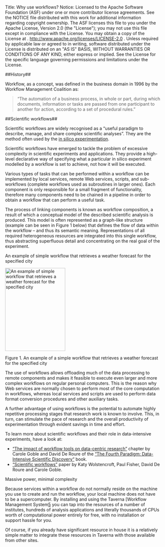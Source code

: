Title:     Why use workflows?
Notice:    Licensed to the Apache Software Foundation (ASF) under one
           or more contributor license agreements.  See the NOTICE file
           distributed with this work for additional information
           regarding copyright ownership.  The ASF licenses this file
           to you under the Apache License, Version 2.0 (the
           "License"); you may not use this file except in compliance
           with the License.  You may obtain a copy of the License at
           .
             http://www.apache.org/licenses/LICENSE-2.0
           .
           Unless required by applicable law or agreed to in writing,
           software distributed under the License is distributed on an
           "AS IS" BASIS, WITHOUT WARRANTIES OR CONDITIONS OF ANY
           KIND, either express or implied.  See the License for the
           specific language governing permissions and limitations
           under the License.

##History##

Workflow, as a concept, was defined in the business domain in 1996 by the Workflow Management Coalition as:

> “The automation of a business process, in whole or part, during which documents, 
   information or tasks are passed from one participant to another for action, 
   according to a set of procedural rules.”

##Scientific workflows##

Scientific workflows are widely recognised as a “useful paradigm to describe, manage, 
   and share complex scientific analyses”. They are the method often used by the [in silico experimentation][1].

Scientific workflows have emerged to tackle the problem of excessive complexity in scientific experiments and 
   applications. 
They provide a high-level declarative way of specifying what a particular in silico experiment modelled 
by a workflow is set to achieve, not how it will be executed.

Various types of tasks that can be performed within a workflow can be implemented by local services, 
   remote Web services, scripts, and sub-workflows (complete workflows used as subroutines in larger ones). 
Each component is only responsible for a small fragment of functionality, 
   therefore many components need to be chained in a pipeline in order to obtain a workflow that can perform 
   a useful task.

The process of linking components is known as workflow composition, 
   a result of which a conceptual model of the described scientific analysis is produced. 
This model is often represented as a graph-like structure (example can be seen in Figure 1 below) 
   that defines the flow of data within the workflow – and thus its semantic meaning. 
Representations of all required heterogeneous resources are integrated into this single workflow, 
   thus abstracting superfluous detail and concentrating on the real goal of the experiment.

An example of simple workflow that retrieves a weather forecast for the specified city

<img class="text-cente" title="Get weather forecast for a city workflow" src="/img/get_weather_workflow.png" 
   alt="An example of simple workflow that retrieves a weather forecast for the specified city" 
   width="195" height="269" />

<p class="text-center">
Figure 1. An example of a simple workflow that retrieves a weather forecast for the specified city
</p>

The use of workflows allows offloading much of the data processing to remote components and 
   makes it feasible to execute even larger and more complex workflows on regular personal computers. 
This is the reason why Web services are normally chosen to perform most of the core computation in workflows, 
   whereas local services and scripts are used to perform data format conversion procedures and 
   other auxiliary tasks.

A further advantage of using workflows is the potential to automate highly repetitive processing stages that 
   research work is known to involve. This, in turn, can stimulate the pace of research and 
   the overall productivity of experimentation through evident savings in time and effort.

To learn more about scientific workflows and their role in data-intensive experiments, have a look at:

  - [“The impact of workflow tools on data-centric research”][2] chapter 
       by Carole Goble and David De Roure of the [“The Fourth Paradigm: Data-Intensive Scientific Discovery“][3] book.
  - [“Scientific workflows”][4] paper by Katy Wolstencroft,  Paul Fisher,  David De Roure and Carole Goble.

Massive power, minimal complexity

Because services within a workflow do not normally reside on the machine you use to create and run the workflow,
   your local machine does not have to be a supercomputer. 
By installing and using the Taverna [Workflow Management System[5] you can tap into the resources of 
   a number of institutes, hundreds of analysis applications and literally thousands of CPUs worth of 
   computational power entirely for free, with no installation or support hassle for you.

Of course, if you already have significant resource in house it is a relatively simple matter to 
   integrate these resources in Taverna with those available from other sites.


  [1]: /introduction/what-is-in-silico-experimentation.html
  [2]: http://research.microsoft.com/en-us/collaboration/fourthparadigm/4th_paradigm_book_part3_goble_deroure.pdf
  [3]: http://research.microsoft.com/en-us/collaboration/fourthparadigm/
  [4]: http://cnx.org/content/m32861/latest/content_info
  [5]: /introduction/what-is-a-workflow-management-system.html
